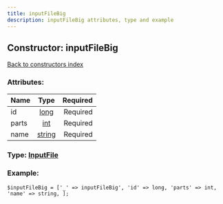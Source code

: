 ```yaml
---
title: inputFileBig
description: inputFileBig attributes, type and example
---
```

## Constructor: inputFileBig  
[Back to constructors index](index.md)



### Attributes:

| Name     |    Type       | Required |
|----------|:-------------:|---------:|
|id|[long](../types/long.md) | Required|
|parts|[int](../types/int.md) | Required|
|name|[string](../types/string.md) | Required|



### Type: [InputFile](../types/InputFile.md)


### Example:

```
$inputFileBig = ['_' => inputFileBig', 'id' => long, 'parts' => int, 'name' => string, ];
```